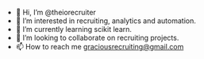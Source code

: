 - 👋 Hi, I’m @theiorecruiter
- 👀 I’m interested in recruiting, analytics and automation.
- 🌱 I’m currently learning scikit learn.
- 💞️ I’m looking to collaborate on recruiting projects.
- 📫 How to reach me graciousrecruiting@gmail.com

<!---
theiorecruiter/theiorecruiter is a ✨ special ✨ repository because its `README.md` (this file) appears on your GitHub profile.
You can click the Preview link to take a look at your changes.
--->
